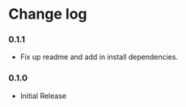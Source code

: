 # Change log

### 0.1.1
* Fix up readme and add in install dependencies.

### 0.1.0
* Initial Release
